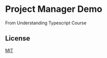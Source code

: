 # Project Manager Demo
From Understanding Typescript Course

## License
[MIT](https://github.com/andrdc/project-manager-demo/blob/master/LICENSE)